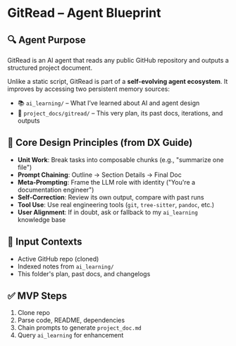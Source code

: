 # GitRead – Agent Blueprint

## 🔍 Agent Purpose
GitRead is an AI agent that reads any public GitHub repository and outputs a structured project document.

Unlike a static script, GitRead is part of a **self-evolving agent ecosystem**. It improves by accessing two persistent memory sources:

- 📚 `ai_learning/` – What I’ve learned about AI and agent design
- 📁 `project_docs/gitread/` – This very plan, its past docs, iterations, and outputs

## 🧠 Core Design Principles (from DX Guide)
- **Unit Work**: Break tasks into composable chunks (e.g., "summarize one file")
- **Prompt Chaining**: Outline → Section Details → Final Doc
- **Meta-Prompting**: Frame the LLM role with identity ("You're a documentation engineer")
- **Self-Correction**: Review its own output, compare with past runs
- **Tool Use**: Use real engineering tools (`git`, `tree-sitter`, `pandoc`, etc.)
- **User Alignment**: If in doubt, ask or fallback to my `ai_learning` knowledge base

## 🔄 Input Contexts
- Active GitHub repo (cloned)
- Indexed notes from `ai_learning/`
- This folder's plan, past docs, and changelogs

## ✅ MVP Steps
1. Clone repo
2. Parse code, README, dependencies
3. Chain prompts to generate `project_doc.md`
4. Query `ai_learning` for enhancement
